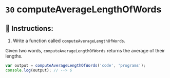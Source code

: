 # `30` computeAverageLengthOfWords

## 📝 Instructions:

1. Write a function called `computeAverageLengthOfWords`.

Given two words, `computeAverageLengthOfWords` returns the average of their lengths.

```Javascript
var output = computeAverageLengthOfWords('code', 'programs');
console.log(output); // --> 6
```